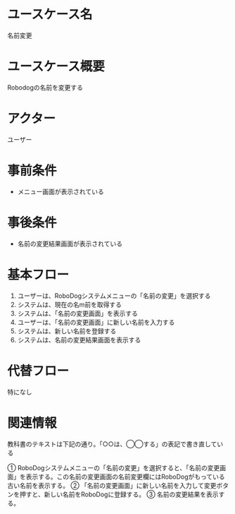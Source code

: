 # ユースケース名
名前変更
# ユースケース概要
Robodogの名前を変更する
# アクター
ユーザー
# 事前条件
- メニュー画面が表示されている
# 事後条件
- 名前の変更結果画面が表示されている
# 基本フロー
1. ユーザーは、RoboDogシステムメニューの「名前の変更」を選択する
2. システムは、現在の名m前を取得する
3. システムは、「名前の変更画面」を表示する
4. ユーザーは、「名前の変更画面」に新しい名前を入力する
5. システムは、新しい名前を登録する
6. システムは、名前の変更結果画面を表示する

# 代替フロー
特になし
# 関連情報
教科書のテキストは下記の通り。「○○は、◯◯する」の表記で書き直している

① RoboDogシステムメニューの「名前の変更」を選択すると、「名前の変更画面」を表示する。この名前の変更画面の名前変更欄にはRoboDogがもっている古い名前を表示する。
② 「名前の変更画面」に新しい名前を入力して変更ボタンを押すと、新しい名前をRoboDogに登録する。
③ 名前の変更結果を表示する。
    